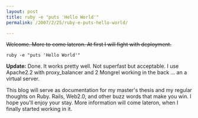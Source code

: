 ```yaml
---
layout: post
title: ruby -e "puts 'Hello World'"
permalink: /2007/2/25/ruby-e-puts-hello-world/

---
```


<del>Welcome. More to come lateron. At first I will fight with deployment.</del>

<pre><code>ruby -e "puts 'Hello World'"</code></pre>

<strong>Update:</strong> Done. It works pretty well. Not superfast but
acceptable. I use Apache2.2 with proxy_balancer and 2 Mongrel working in the
back ... an a virtual server.

This blog will serve as documentation for my master's thesis and my regular
thoughts on Ruby. Rails, Web2.0, and other buzz words that make you win. I hope
you'll enjoy your stay. More information will come lateron, when I finally
started working in it.
